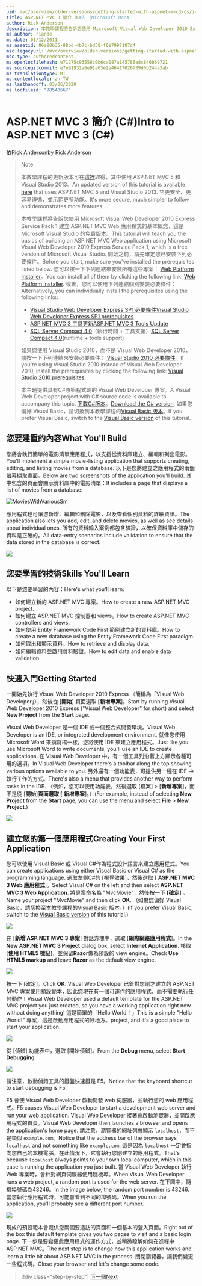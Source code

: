 ```yaml
---
uid: mvc/overview/older-versions/getting-started-with-aspnet-mvc3/cs/intro-to-aspnet-mvc-3
title: ASP.NET MVC 3 簡介（C#） |Microsoft Docs
author: Rick-Anderson
description: 本教學課程將告訴您使用 Microsoft Visual Web Developer 2010 Express Service Pack 1 建立 ASP.NET MVC Web 應用程式的基本概念，也就是 。
ms.author: riande
ms.date: 01/12/2011
ms.assetid: 86a80b35-88bd-4b7c-bd58-f6e7997197d4
msc.legacyurl: /mvc/overview/older-versions/getting-started-with-aspnet-mvc3/cs/intro-to-aspnet-mvc-3
msc.type: authoredcontent
ms.openlocfilehash: e71275c93558c0b6ca087a145786e8c846b69721
ms.sourcegitcommit: e7e91932a6e91a63e2e46417626f39d6b244a3ab
ms.translationtype: MT
ms.contentlocale: zh-TW
ms.lasthandoff: 03/06/2020
ms.locfileid: "78540667"
---
```

# <a name="intro-to-aspnet-mvc-3-c"></a><span data-ttu-id="5aea9-103">ASP.NET MVC 3 簡介 (C#)</span><span class="sxs-lookup"><span data-stu-id="5aea9-103">Intro to ASP.NET MVC 3 (C#)</span></span>

<span data-ttu-id="5aea9-104">依[Rick Anderson](https://twitter.com/RickAndMSFT)</span><span class="sxs-lookup"><span data-stu-id="5aea9-104">by [Rick Anderson](https://twitter.com/RickAndMSFT)</span></span>

> > [!NOTE]
> > <span data-ttu-id="5aea9-105">本教學課程的更新版本可在[這裡](../../../getting-started/introduction/getting-started.md)取得，其中使用 ASP.NET MVC 5 和 Visual Studio 2013。</span><span class="sxs-lookup"><span data-stu-id="5aea9-105">An updated version of this tutorial is available [here](../../../getting-started/introduction/getting-started.md) that uses ASP.NET MVC 5 and Visual Studio 2013.</span></span> <span data-ttu-id="5aea9-106">它更安全、更容易遵循，並示範更多功能。</span><span class="sxs-lookup"><span data-stu-id="5aea9-106">It's more secure, much simpler to follow and demonstrates more features.</span></span>
> 
> 
> <span data-ttu-id="5aea9-107">本教學課程將告訴您使用 Microsoft Visual Web Developer 2010 Express Service Pack 1 建立 ASP.NET MVC Web 應用程式的基本概念，這是 Microsoft Visual Studio 的免費版本。</span><span class="sxs-lookup"><span data-stu-id="5aea9-107">This tutorial will teach you the basics of building an ASP.NET MVC Web application using Microsoft Visual Web Developer 2010 Express Service Pack 1, which is a free version of Microsoft Visual Studio.</span></span> <span data-ttu-id="5aea9-108">開始之前，請先確定您已安裝下列必要條件。</span><span class="sxs-lookup"><span data-stu-id="5aea9-108">Before you start, make sure you've installed the prerequisites listed below.</span></span> <span data-ttu-id="5aea9-109">您可以按一下下列連結來安裝所有這些專案： [Web Platform Installer](https://www.microsoft.com/web/gallery/install.aspx?appid=VWD2010SP1Pack)。</span><span class="sxs-lookup"><span data-stu-id="5aea9-109">You can install all of them by clicking the following link: [Web Platform Installer](https://www.microsoft.com/web/gallery/install.aspx?appid=VWD2010SP1Pack).</span></span> <span data-ttu-id="5aea9-110">或者，您可以使用下列連結個別安裝必要條件：</span><span class="sxs-lookup"><span data-stu-id="5aea9-110">Alternatively, you can individually install the prerequisites using the following links:</span></span>
> 
> - [<span data-ttu-id="5aea9-111">Visual Studio Web Developer Express SP1 必要條件</span><span class="sxs-lookup"><span data-stu-id="5aea9-111">Visual Studio Web Developer Express SP1 prerequisites</span></span>](https://www.microsoft.com/web/gallery/install.aspx?appid=VWD2010SP1Pack)
> - [<span data-ttu-id="5aea9-112">ASP.NET MVC 3 工具更新</span><span class="sxs-lookup"><span data-stu-id="5aea9-112">ASP.NET MVC 3 Tools Update</span></span>](https://www.microsoft.com/web/gallery/install.aspx?appsxml=&amp;appid=MVC3)
> - <span data-ttu-id="5aea9-113">[SQL Server Compact 4.0](https://www.microsoft.com/web/gallery/install.aspx?appid=SQLCE;SQLCEVSTools_4_0)（執行時間 + 工具支援）</span><span class="sxs-lookup"><span data-stu-id="5aea9-113">[SQL Server Compact 4.0](https://www.microsoft.com/web/gallery/install.aspx?appid=SQLCE;SQLCEVSTools_4_0)(runtime + tools support)</span></span>
> 
> <span data-ttu-id="5aea9-114">如果您使用 Visual Studio 2010，而不是 Visual Web Developer 2010，請按一下下列連結來安裝必要條件： [Visual Studio 2010 必要條件](https://www.microsoft.com/web/gallery/install.aspx?appsxml=&amp;appid=VS2010SP1Pack)。</span><span class="sxs-lookup"><span data-stu-id="5aea9-114">If you're using Visual Studio 2010 instead of Visual Web Developer 2010, install the prerequisites by clicking the following link: [Visual Studio 2010 prerequisites](https://www.microsoft.com/web/gallery/install.aspx?appsxml=&amp;appid=VS2010SP1Pack).</span></span>
> 
> <span data-ttu-id="5aea9-115">本主題提供具有C#原始程式碼的 Visual Web Developer 專案。</span><span class="sxs-lookup"><span data-stu-id="5aea9-115">A Visual Web Developer project with C# source code is available to accompany this topic.</span></span> <span data-ttu-id="5aea9-116">[下載C#版本](https://code.msdn.microsoft.com/Introduction-to-MVC-3-10d1b098)。</span><span class="sxs-lookup"><span data-stu-id="5aea9-116">[Download the C# version](https://code.msdn.microsoft.com/Introduction-to-MVC-3-10d1b098).</span></span> <span data-ttu-id="5aea9-117">如果您偏好 Visual Basic，請切換到本教學課程的[Visual Basic 版本](../vb/intro-to-aspnet-mvc-3.md)。</span><span class="sxs-lookup"><span data-stu-id="5aea9-117">If you prefer Visual Basic, switch to the [Visual Basic version](../vb/intro-to-aspnet-mvc-3.md) of this tutorial.</span></span>

## <a name="what-youll-build"></a><span data-ttu-id="5aea9-118">您要建置的內容</span><span class="sxs-lookup"><span data-stu-id="5aea9-118">What You'll Build</span></span>

<span data-ttu-id="5aea9-119">您將會執行簡單的電影清單應用程式，以支援從資料庫建立、編輯和列出電影。</span><span class="sxs-lookup"><span data-stu-id="5aea9-119">You'll implement a simple movie-listing application that supports creating, editing, and listing movies from a database.</span></span> <span data-ttu-id="5aea9-120">以下是您將建立之應用程式的兩個螢幕擷取畫面。</span><span class="sxs-lookup"><span data-stu-id="5aea9-120">Below are two screenshots of the application you'll build.</span></span> <span data-ttu-id="5aea9-121">其中包含的頁面會顯示資料庫中的電影清單：</span><span class="sxs-lookup"><span data-stu-id="5aea9-121">It includes a page that displays a list of movies from a database:</span></span>

![MoviesWithVariousSm](intro-to-aspnet-mvc-3/_static/image1.png)

<span data-ttu-id="5aea9-123">應用程式也可讓您新增、編輯和刪除電影，以及查看個別資料的詳細資訊。</span><span class="sxs-lookup"><span data-stu-id="5aea9-123">The application also lets you add, edit, and delete movies, as well as see details about individual ones.</span></span> <span data-ttu-id="5aea9-124">所有的資料輸入案例都包含驗證，以確保資料庫中儲存的資料是正確的。</span><span class="sxs-lookup"><span data-stu-id="5aea9-124">All data-entry scenarios include validation to ensure that the data stored in the database is correct.</span></span>

![](intro-to-aspnet-mvc-3/_static/image2.png)

## <a name="skills-youll-learn"></a><span data-ttu-id="5aea9-125">您要學習的技術</span><span class="sxs-lookup"><span data-stu-id="5aea9-125">Skills You'll Learn</span></span>

<span data-ttu-id="5aea9-126">以下是您要學習的內容：</span><span class="sxs-lookup"><span data-stu-id="5aea9-126">Here's what you'll learn:</span></span>

- <span data-ttu-id="5aea9-127">如何建立新的 ASP.NET MVC 專案。</span><span class="sxs-lookup"><span data-stu-id="5aea9-127">How to create a new ASP.NET MVC project.</span></span>
- <span data-ttu-id="5aea9-128">如何建立 ASP.NET MVC 控制器和 views。</span><span class="sxs-lookup"><span data-stu-id="5aea9-128">How to create ASP.NET MVC controllers and views.</span></span>
- <span data-ttu-id="5aea9-129">如何使用 Entity Framework Code First 範例建立新的資料庫。</span><span class="sxs-lookup"><span data-stu-id="5aea9-129">How to create a new database using the Entity Framework Code First paradigm.</span></span>
- <span data-ttu-id="5aea9-130">如何取出和顯示資料。</span><span class="sxs-lookup"><span data-stu-id="5aea9-130">How to retrieve and display data.</span></span>
- <span data-ttu-id="5aea9-131">如何編輯資料並啟用資料驗證。</span><span class="sxs-lookup"><span data-stu-id="5aea9-131">How to edit data and enable data validation.</span></span>

## <a name="getting-started"></a><span data-ttu-id="5aea9-132">快速入門</span><span class="sxs-lookup"><span data-stu-id="5aea9-132">Getting Started</span></span>

<span data-ttu-id="5aea9-133">一開始先執行 Visual Web Developer 2010 Express （簡稱為「Visual Web Developer」），然後從 [**開始**] 頁面選取 [**新增專案**]。</span><span class="sxs-lookup"><span data-stu-id="5aea9-133">Start by running Visual Web Developer 2010 Express ("Visual Web Developer" for short) and select **New Project** from the **Start** page.</span></span>

<span data-ttu-id="5aea9-134">Visual Web Developer 是一個 IDE 或一個整合式開發環境。</span><span class="sxs-lookup"><span data-stu-id="5aea9-134">Visual Web Developer is an IDE, or integrated development environment.</span></span> <span data-ttu-id="5aea9-135">就像您使用 Microsoft Word 來撰寫檔一樣，您將使用 IDE 來建立應用程式。</span><span class="sxs-lookup"><span data-stu-id="5aea9-135">Just like you use Microsoft Word to write documents, you'll use an IDE to create applications.</span></span> <span data-ttu-id="5aea9-136">在 Visual Web Developer 中，有一個工具列沿著上方顯示各種可用的選項。</span><span class="sxs-lookup"><span data-stu-id="5aea9-136">In Visual Web Developer there's a toolbar along the top showing various options available to you.</span></span> <span data-ttu-id="5aea9-137">另外還有一個功能表，可提供另一種在 IDE 中執行工作的方式。</span><span class="sxs-lookup"><span data-stu-id="5aea9-137">There's also a menu that provides another way to perform tasks in the IDE.</span></span> <span data-ttu-id="5aea9-138">（例如，您可以使用功能表，然後選取 [檔案] &gt; [**新增專案**]，而不是從 [**開始**]**頁面選取 [** **新增專案**]。）</span><span class="sxs-lookup"><span data-stu-id="5aea9-138">(For example, instead of selecting **New Project** from the **Start** page, you can use the menu and select **File** &gt; **New Project**.)</span></span>

[![](intro-to-aspnet-mvc-3/_static/image4.png)](intro-to-aspnet-mvc-3/_static/image3.png)

## <a name="creating-your-first-application"></a><span data-ttu-id="5aea9-139">建立您的第一個應用程式</span><span class="sxs-lookup"><span data-stu-id="5aea9-139">Creating Your First Application</span></span>

<span data-ttu-id="5aea9-140">您可以使用 Visual Basic 或 Visual C#作為程式設計語言來建立應用程式。</span><span class="sxs-lookup"><span data-stu-id="5aea9-140">You can create applications using either Visual Basic or Visual C# as the programming language.</span></span> <span data-ttu-id="5aea9-141">選取左側C#的 [視覺效果]，然後選取 [ **ASP.NET MVC 3 Web 應用程式**]。</span><span class="sxs-lookup"><span data-stu-id="5aea9-141">Select Visual C# on the left and then select **ASP.NET MVC 3 Web Application**.</span></span> <span data-ttu-id="5aea9-142">將專案命名為 "MvcMovie"，然後按一下 **[確定]** 。</span><span class="sxs-lookup"><span data-stu-id="5aea9-142">Name your project "MvcMovie" and then click **OK**.</span></span> <span data-ttu-id="5aea9-143">（如果您偏好 Visual Basic，請切換至本教學課程的[Visual Basic 版本](../vb/intro-to-aspnet-mvc-3.md)。）</span><span class="sxs-lookup"><span data-stu-id="5aea9-143">(If you prefer Visual Basic, switch to the [Visual Basic version](../vb/intro-to-aspnet-mvc-3.md) of this tutorial.)</span></span>

![](intro-to-aspnet-mvc-3/_static/image5.png)

<span data-ttu-id="5aea9-144">在 [**新增 ASP.NET MVC 3 專案**] 對話方塊中，選取 [**網際網路應用程式**]。</span><span class="sxs-lookup"><span data-stu-id="5aea9-144">In the **New ASP.NET MVC 3 Project** dialog box, select **Internet Application**.</span></span> <span data-ttu-id="5aea9-145">核取 [**使用 HTML5 標記**]，並保留**Razor**做為預設的 view engine。</span><span class="sxs-lookup"><span data-stu-id="5aea9-145">Check **Use HTML5 markup** and leave **Razor** as the default view engine.</span></span>

![](intro-to-aspnet-mvc-3/_static/image6.png)

<span data-ttu-id="5aea9-146">按一下 [確定]。</span><span class="sxs-lookup"><span data-stu-id="5aea9-146">Click **OK**.</span></span> <span data-ttu-id="5aea9-147">Visual Web Developer 已針對您剛才建立的 ASP.NET MVC 專案使用預設範本，因此您現在有一個可運作的應用程式，而不需要執行任何動作！</span><span class="sxs-lookup"><span data-stu-id="5aea9-147">Visual Web Developer used a default template for the ASP.NET MVC project you just created, so you have a working application right now without doing anything!</span></span> <span data-ttu-id="5aea9-148">這是簡單的「Hello World！」</span><span class="sxs-lookup"><span data-stu-id="5aea9-148">This is a simple "Hello World!"</span></span> <span data-ttu-id="5aea9-149">專案，這是啟動應用程式的好地方。</span><span class="sxs-lookup"><span data-stu-id="5aea9-149">project, and it's a good place to start your application.</span></span>

[![](intro-to-aspnet-mvc-3/_static/image8.png)](intro-to-aspnet-mvc-3/_static/image7.png)

<span data-ttu-id="5aea9-150">從 [偵錯] 功能表中，選取 [開始偵錯]。</span><span class="sxs-lookup"><span data-stu-id="5aea9-150">From the **Debug** menu, select **Start Debugging**.</span></span>

![](intro-to-aspnet-mvc-3/_static/image9.png)

<span data-ttu-id="5aea9-151">請注意，啟動偵錯工具的鍵盤快速鍵是 F5。</span><span class="sxs-lookup"><span data-stu-id="5aea9-151">Notice that the keyboard shortcut to start debugging is F5.</span></span>

<span data-ttu-id="5aea9-152">F5 會使 Visual Web Developer 啟動開發 web 伺服器，並執行您的 web 應用程式。</span><span class="sxs-lookup"><span data-stu-id="5aea9-152">F5 causes Visual Web Developer to start a development web server and run your web application.</span></span> <span data-ttu-id="5aea9-153">Visual Web Developer 接著會啟動瀏覽器，並開啟應用程式的首頁。</span><span class="sxs-lookup"><span data-stu-id="5aea9-153">Visual Web Developer then launches a browser and opens the application's home page.</span></span> <span data-ttu-id="5aea9-154">請注意，瀏覽器的網址列會顯示 `localhost`，而不是類似 `example.com`。</span><span class="sxs-lookup"><span data-stu-id="5aea9-154">Notice that the address bar of the browser says `localhost` and not something like `example.com`.</span></span> <span data-ttu-id="5aea9-155">這是因為 `localhost` 一定會指向您自己的本機電腦，在此情況下，它會執行您剛建立的應用程式。</span><span class="sxs-lookup"><span data-stu-id="5aea9-155">That's because `localhost` always points to your own local computer, which in this case is running the application you just built.</span></span> <span data-ttu-id="5aea9-156">當 Visual Web Developer 執行 Web 專案時，會針對網頁伺服器使用隨機埠。</span><span class="sxs-lookup"><span data-stu-id="5aea9-156">When Visual Web Developer runs a web project, a random port is used for the web server.</span></span> <span data-ttu-id="5aea9-157">在下圖中，隨機埠號碼為43246。</span><span class="sxs-lookup"><span data-stu-id="5aea9-157">In the image below, the random port number is 43246.</span></span> <span data-ttu-id="5aea9-158">當您執行應用程式時，可能會看到不同的埠號碼。</span><span class="sxs-lookup"><span data-stu-id="5aea9-158">When you run the application, you'll probably see a different port number.</span></span>

![](intro-to-aspnet-mvc-3/_static/image10.png)

<span data-ttu-id="5aea9-159">現成的預設範本會提供您兩個要造訪的頁面和一個基本的登入頁面。</span><span class="sxs-lookup"><span data-stu-id="5aea9-159">Right out of the box this default template gives you two pages to visit and a basic login page.</span></span> <span data-ttu-id="5aea9-160">下一步是要變更此應用程式的運作方式，並稍微瞭解如何在進程中 ASP.NET MVC。</span><span class="sxs-lookup"><span data-stu-id="5aea9-160">The next step is to change how this application works and learn a little bit about ASP.NET MVC in the process.</span></span> <span data-ttu-id="5aea9-161">關閉瀏覽器，讓我們變更一些程式碼。</span><span class="sxs-lookup"><span data-stu-id="5aea9-161">Close your browser and let's change some code.</span></span>

> [!div class="step-by-step"]
> [<span data-ttu-id="5aea9-162">下一個</span><span class="sxs-lookup"><span data-stu-id="5aea9-162">Next</span></span>](adding-a-controller.md)
